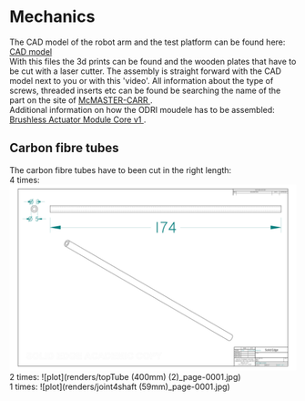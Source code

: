 # Mechanics
The CAD model of the robot arm and the test platform can be found here: <a href="https://kuleuven-my.sharepoint.com/:f:/g/personal/florian_dendooven_student_kuleuven_be/EohYlxI3fyZGs-XbMR1dowYBnD4Z7l4FaRS5HoY3IXcrNA?e=O4NCej"> CAD model </a> <br />
With this files the 3d prints can be found and the wooden plates that have to be cut with a laser cutter. The assembly is straight forward with the CAD model next to you or with this 'video'. All information about the type of screws, threaded inserts etc can be found be searching the name of the part on the site of <a href="https://www.mcmaster.com/"> McMASTER-CARR </a>. <br />
Additional information on how the ODRI moudele has to be assembled: <a href="https://github.com/open-dynamic-robot-initiative/open_robot_actuator_hardware/blob/master/mechanics/actuator_module_v1/README.md#brushless-actuator-module-core-v1"> Brushless Actuator Module Core v1 </a>. <br />

## Carbon fibre tubes
The carbon fibre tubes have to been cut in the right length: <br />
4 times: ![plot](renders/cft_1_page-0001.jpg) <br />
2 times:  ![plot](renders/topTube (400mm) (2)_page-0001.jpg) <br />
1 times:  ![plot](renders/joint4shaft (59mm)_page-0001.jpg) <br />
